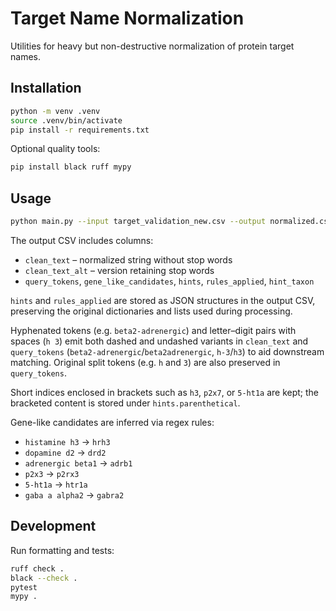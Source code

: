 # Target Name Normalization

Utilities for heavy but non-destructive normalization of protein target names.

## Installation

```bash
python -m venv .venv
source .venv/bin/activate
pip install -r requirements.txt
```

Optional quality tools:

```bash
pip install black ruff mypy
```

## Usage

```bash
python main.py --input target_validation_new.csv --output normalized.csv
```

The output CSV includes columns:

- `clean_text` – normalized string without stop words
- `clean_text_alt` – version retaining stop words
- `query_tokens`, `gene_like_candidates`, `hints`, `rules_applied`, `hint_taxon`

`hints` and `rules_applied` are stored as JSON structures in the output
CSV, preserving the original dictionaries and lists used during
processing.

Hyphenated tokens (e.g. `beta2-adrenergic`) and letter–digit pairs with spaces
(`h 3`) emit both dashed and undashed variants in `clean_text` and
`query_tokens` (`beta2-adrenergic`/`beta2adrenergic`, `h-3`/`h3`) to aid
downstream matching. Original split tokens (e.g. `h` and `3`) are also
preserved in `query_tokens`.

Short indices enclosed in brackets such as `h3`, `p2x7`, or `5-ht1a` are
kept; the bracketed content is stored under `hints.parenthetical`.

Gene-like candidates are inferred via regex rules:

- `histamine h3` → `hrh3`
- `dopamine d2` → `drd2`
- `adrenergic beta1` → `adrb1`
- `p2x3` → `p2rx3`
- `5-ht1a` → `htr1a`
- `gaba a alpha2` → `gabra2`

## Development

Run formatting and tests:

```bash
ruff check .
black --check .
pytest
mypy .
```
